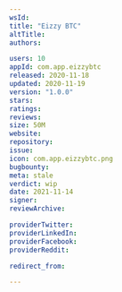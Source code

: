 ```yaml
---
wsId: 
title: "Eizzy BTC"
altTitle: 
authors:

users: 10
appId: com.app.eizzybtc
released: 2020-11-18
updated: 2020-11-19
version: "1.0.0"
stars: 
ratings: 
reviews: 
size: 50M
website: 
repository: 
issue: 
icon: com.app.eizzybtc.png
bugbounty: 
meta: stale
verdict: wip
date: 2021-11-14
signer: 
reviewArchive:

providerTwitter: 
providerLinkedIn: 
providerFacebook: 
providerReddit: 

redirect_from:

---
```


